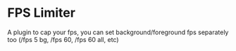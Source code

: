 # FPS Limiter
A plugin to cap your fps, you can set background/foreground fps separately too (/fps 5 bg, /fps 60, /fps 60 all, etc)
